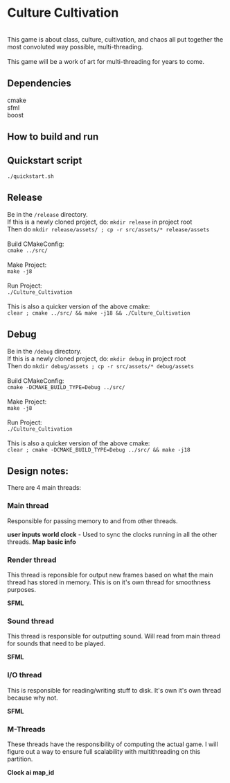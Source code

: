 # Culture Cultivation
\
This game is about class, culture, cultivation, and chaos all put together the most convoluted way possible, multi-threading.\
\
This game will be a work of art for multi-threading for years to come.


## Dependencies
cmake\
sfml\
boost
## How to build and run

## Quickstart script 
`./quickstart.sh`

## Release 
Be in the `/release` directory.\
If this is a newly cloned project, do: `mkdir release` in project root\
Then do `mkdir release/assets/ ; cp -r src/assets/* release/assets`\
\
Build CMakeConfig:\
`cmake ../src/`\
\
Make Project:\
`make -j8`\
\
Run Project:\
`./Culture_Cultivation`\
\
This is also a quicker version of the above cmake:\
`clear ; cmake ../src/ && make -j18 && ./Culture_Cultivation`

## Debug

Be in the `/debug` directory.\
If this is a newly cloned project, do: `mkdir debug` in project root\
Then do `mkdir debug/assets ; cp -r src/assets/* debug/assets`\
\
Build CMakeConfig:\
`cmake -DCMAKE_BUILD_TYPE=Debug ../src/`\
\
Make Project:\
`make -j8`\
\
Run Project:\
`./Culture_Cultivation`\
\
This is also a quicker version of the above cmake:\
`clear ; cmake -DCMAKE_BUILD_TYPE=Debug ../src/ && make -j18`

## Design notes:

There are 4 main threads:

### Main thread
Responsible for passing memory to and from other threads.

**user inputs**
**world clock**  - Used to sync the clocks running in all the other threads.
**Map**
**basic info**

### Render thread
This thread is reponsible for output new frames based on what the main thread has stored in memory. This is on it's own thread for smoothness purposes.

**SFML**


### Sound thread
This thread is responsible for outputting sound. Will read from main thread for sounds that need to be played.

**SFML**

### I/O thread
This is responsible for reading/writing stuff to disk. It's own it's own thread because why not.

**SFML**

### M-Threads
These threads have the responsibility of computing the actual game. 
I will figure out a way to ensure full scalability with multithreading on this partition.

**Clock**
**ai**
**map_id**
